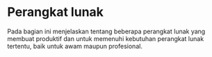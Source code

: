 # Perangkat lunak

Pada bagian ini menjelaskan tentang beberapa perangkat lunak yang membuat produktif dan untuk memenuhi kebutuhan perangkat lunak tertentu, baik untuk awam maupun profesional.
